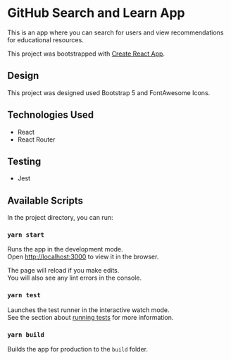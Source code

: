 # GitHub Search and Learn App
This is an app where you can search for users and view recommendations for educational resources.

This project was bootstrapped with [Create React App](https://github.com/facebook/create-react-app).

## Design
This project was designed used Bootstrap 5 and FontAwesome Icons.

## Technologies Used
* React
* React Router

## Testing
* Jest

## Available Scripts

In the project directory, you can run:

### `yarn start`

Runs the app in the development mode.\
Open [http://localhost:3000](http://localhost:3000) to view it in the browser.

The page will reload if you make edits.\
You will also see any lint errors in the console.

### `yarn test`

Launches the test runner in the interactive watch mode.\
See the section about [running tests](https://facebook.github.io/create-react-app/docs/running-tests) for more information.

### `yarn build`

Builds the app for production to the `build` folder.








